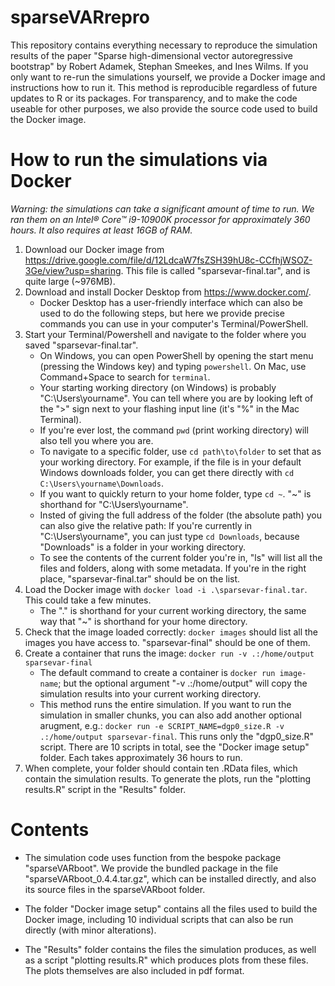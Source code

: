 # sparseVARrepro
This repository contains everything necessary to reproduce the simulation results of the paper "Sparse high-dimensional vector autoregressive bootstrap" by Robert Adamek, Stephan Smeekes, and Ines Wilms. 
If you only want to re-run the simulations yourself, we provide a Docker image and instructions how to run it. This method is reproducible regardless of future updates to R or its packages. For transparency, and to make the code useable for other purposes, we also provide the source code used to build the Docker image. 

# How to run the simulations via Docker
*Warning: the simulations can take a significant amount of time to run. We ran them on an Intel® Core™ i9-10900K processor for approximately 360 hours. It also requires at least 16GB of RAM.*
1. Download our Docker image from https://drive.google.com/file/d/12LdcaW7fsZSH39hU8c-CCfhjWSOZ-3Ge/view?usp=sharing. This file is called "sparsevar-final.tar", and is quite large (~976MB). 
2. Download and install Docker Desktop from https://www.docker.com/.
    - Docker Desktop has a user-friendly interface which can also be used to do the following steps, but here we provide precise commands you can use in your computer's Terminal/PowerShell.
3. Start your Terminal/Powershell and navigate to the folder where you saved "sparsevar-final.tar".
    - On Windows, you can open PowerShell by opening the start menu (pressing the Windows key) and typing `powershell`. On Mac, use Command+Space to search for `terminal`.
    - Your starting working directory (on Windows) is probably "C:\Users\yourname". You can tell where you are by looking left of the ">" sign next to your flashing input line (it's "%" in the Mac Terminal).
    - If you're ever lost, the command `pwd` (print working directory) will also tell you where you are.
    - To navigate to a specific folder, use `cd path\to\folder` to set that as your working directory. For example, if the file is in your default Windows downloads folder, you can get there directly with `cd C:\Users\yourname\Downloads`.
    - If you want to quickly return to your home folder, type `cd ~`. "~" is shorthand for "C:\Users\yourname".
    - Insted of giving the full address of the folder (the absolute path) you can also give the relative path: If you're currently in "C:\Users\yourname", you can just type `cd Downloads`, because "Downloads" is a folder in your working directory.
    - To see the contents of the current folder you're in, "ls" will list all the files and folders, along with some metadata. If you're in the right place, "sparsevar-final.tar" should be on the list.
4. Load the Docker image with `docker load -i .\sparsevar-final.tar`. This could take a few minutes.
    - The "." is shorthand for your current working directory, the same way that "~" is shorthand for your home directory. 
5. Check that the image loaded correctly: `docker images` should list all the images you have access to. "sparsevar-final" should be one of them.
6. Create a container that runs the image: `docker run -v .:/home/output sparsevar-final`
    - The default command to create a container is `docker run image-name`; but the optional argument "-v .:/home/output" will copy the simulation results into your current working directory.
    - This method runs the entire simulation. If you want to run the simulation in smaller chunks, you can also add another optional arugment, e.g.: `docker run -e SCRIPT_NAME=dgp0_size.R -v .:/home/output sparsevar-final`. This runs only the "dgp0_size.R" script. There are 10 scripts in total, see the "Docker image setup" folder. Each takes approximately 36 hours to run.
7. When complete, your folder should contain ten .RData files, which contain the simulation results. To generate the plots, run the "plotting results.R" script in the "Results" folder.

# Contents
- The simulation code uses function from the bespoke package "sparseVARboot". We provide the bundled package in the file "sparseVARboot_0.4.4.tar.gz", which can be installed directly, and also its source files in the sparseVARboot folder.

- The folder "Docker image setup" contains all the files used to build the Docker image, including 10 individual scripts that can also be run directly (with minor alterations).

- The "Results" folder contains the files the simulation produces, as well as a script "plotting results.R" which produces plots from these files. The plots themselves are also included in pdf format.


